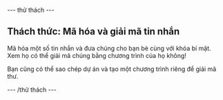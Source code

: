 \--- thử thách \---

## Thách thức: Mã hóa và giải mã tin nhắn

Mã hóa một số tin nhắn và đưa chúng cho bạn bè cùng với khóa bí mật. Xem họ có thể giải mã chúng bằng chương trình của họ không!

Bạn cũng có thể sao chép dự án và tạo một chương trình riêng để giải mã thư.

\--- /thử thách \---